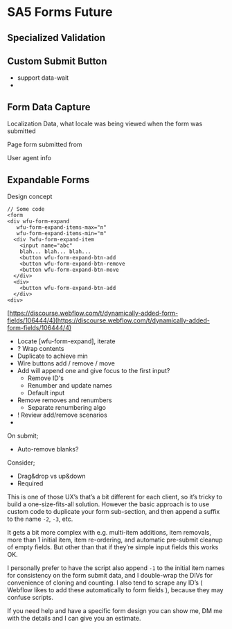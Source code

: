 # SA5 Forms Future



## Specialized Validation&#x20;





## Custom Submit Button&#x20;

* support data-wait &#x20;
*



## Form Data Capture

Localization Data, what locale was being viewed when the form was submitted

Page form submitted from&#x20;

User agent info&#x20;

## Expandable Forms

Design concept&#x20;

```
// Some code
<form 
<div wfu-form-expand 
   wfu-form-expand-items-max="n" 
   wfu-form-expand-items-min="m" 
  <div ?wfu-form-expand-item
    <input name="abc"
    blah... blah... blah... 
    <button wfu-form-expand-btn-add
    <button wfu-form-expand-btn-remove
    <button wfu-form-expand-btn-move
  </div>
  <div>
    <button wfu-form-expand-btn-add
  </div>
<div>
```

[https://discourse.webflow.com/t/dynamically-added-form-fields/106444/4](https://discourse.webflow.com/t/dynamically-added-form-fields/106444/4)

* Locate \[wfu-form-expand], iterate&#x20;
* ? Wrap contents
* Duplicate to achieve min
* Wire buttons add / remove / move
* Add will append one and give focus to the first input?&#x20;
  * Remove ID's&#x20;
  * Renumber and update names
  * Default input&#x20;
* Remove removes and renumbers
  * Separate renumbering algo
* ! Review add/remove scenarios&#x20;
*

On submit;

* Auto-remove blanks?&#x20;

Consider;

* Drag\&drop vs up\&down&#x20;
* Required

This is one of those UX’s that’s a bit different for each client, so it’s tricky to build a one-size-fits-all solution. However the basic approach is to use custom code to duplicate your form sub-section, and then append a suffix to the name `-2`, `-3`, etc.

It gets a bit more complex with e.g. multi-item additions, item removals, more than 1 initial item, item re-ordering, and automatic pre-submit cleanup of empty fields. But other than that if they’re simple input fields this works OK.

I personally prefer to have the script also append `-1` to the initial item names for consistency on the form submit data, and I double-wrap the DIVs for convenience of cloning and counting. I also tend to scrape any ID’s ( Webflow likes to add these automatically to form fields ), because they may confuse scripts.

If you need help and have a specific form design you can show me, DM me with the details and I can give you an estimate.



